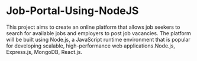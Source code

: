 # Job-Portal-Using-NodeJS
This project aims to create an online platform that allows job seekers to search for available jobs and employers to post job vacancies. The platform will be built using Node.js, a JavaScript runtime environment that is popular for developing scalable, high-performance web applications.Node.js, Express.js, MongoDB, React.js.
